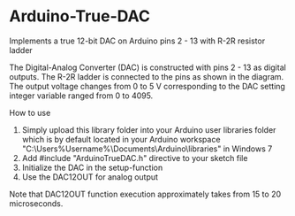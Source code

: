 # Arduino-True-DAC
Implements a true 12-bit DAC on Arduino pins 2 - 13 with R-2R resistor ladder

The Digital-Analog Converter (DAC) is constructed with pins 2 - 13 as digital outputs.
The R-2R ladder is connected to the pins as shown in the diagram.
The output voltage changes from 0 to 5 V corresponding to the DAC setting integer variable ranged from 0 to 4095.

How to use


1) Simply upload this library folder into your Arduino user libraries folder which is by default located in your Arduino workspace "C:\Users\%Username%\Documents\Arduino\libraries\" in Windows 7
2) Add #include "ArduinoTrueDAC.h" directive to your sketch file
3) Initialize the DAC in the setup-function
4) Use the DAC12OUT for analog output

Note that DAC12OUT function execution approximately takes from 15 to 20 microseconds.
